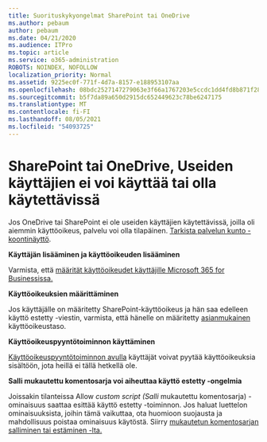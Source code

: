 ```yaml
---
title: Suorituskykyongelmat SharePoint tai OneDrive
ms.author: pebaum
author: pebaum
ms.date: 04/21/2020
ms.audience: ITPro
ms.topic: article
ms.service: o365-administration
ROBOTS: NOINDEX, NOFOLLOW
localization_priority: Normal
ms.assetid: 9225ec0f-771f-4d7a-8157-e188953107aa
ms.openlocfilehash: 08bdc2527147279063e3f66a1767203e5ccdc1dd4fd8b871f2800d3f71b9a233
ms.sourcegitcommit: b5f7da89a650d2915dc652449623c78be6247175
ms.translationtype: MT
ms.contentlocale: fi-FI
ms.lasthandoff: 08/05/2021
ms.locfileid: "54093725"
---
```

# <a name="sharepoint-or-onedrive-slow-inaccessible-or-unavailable-for-multiple-users"></a>SharePoint tai OneDrive, Useiden käyttäjien ei voi käyttää tai olla käytettävissä

Jos OneDrive tai SharePoint ei ole useiden käyttäjien käytettävissä, joilla oli aiemmin käyttöoikeus, palvelu voi olla tilapäinen. [Tarkista palvelun kunto -koontinäyttö](https://portal.office.com/adminportal/home#/servicehealth).

**Käyttäjän lisääminen ja käyttöoikeuden lisääminen**

Varmista, että [määrität käyttöoikeudet käyttäjille Microsoft 365 for Businessissa.](https://docs.microsoft.com/microsoft-365/admin/add-users/add-users)


**Käyttöoikeuksien määrittäminen**

Jos käyttäjälle on määritetty SharePoint-käyttöoikeus ja hän saa edelleen käyttö estetty -viestin, varmista, että hänelle on määritetty [asianmukainen](https://docs.microsoft.com/sharepoint/understanding-permission-levels) käyttöoikeustaso.

**Käyttöoikeuspyyntötoiminnon käyttäminen**

[Käyttöoikeuspyyntötoiminnon avulla](https://support.office.com/article/Set-up-and-manage-access-requests-94B26E0B-2822-49D4-929A-8455698654B3) käyttäjät voivat pyytää käyttöoikeuksia sisältöön, jota heillä ei tällä hetkellä ole.

**Salli mukautettu komentosarja voi aiheuttaa käyttö estetty -ongelmia**

Joissakin tilanteissa Allow *custom script (Salli* mukautettu komentosarja) -ominaisuus saattaa esittää käyttö estetty -toiminnon. Jos haluat luettelon ominaisuuksista, joihin tämä vaikuttaa, ota huomioon suojausta ja mahdollisuus poistaa ominaisuus käytöstä. Siirry [mukautetun komentosarjan salliminen tai estäminen -lta.](https://docs.microsoft.com/sharepoint/allow-or-prevent-custom-script)


